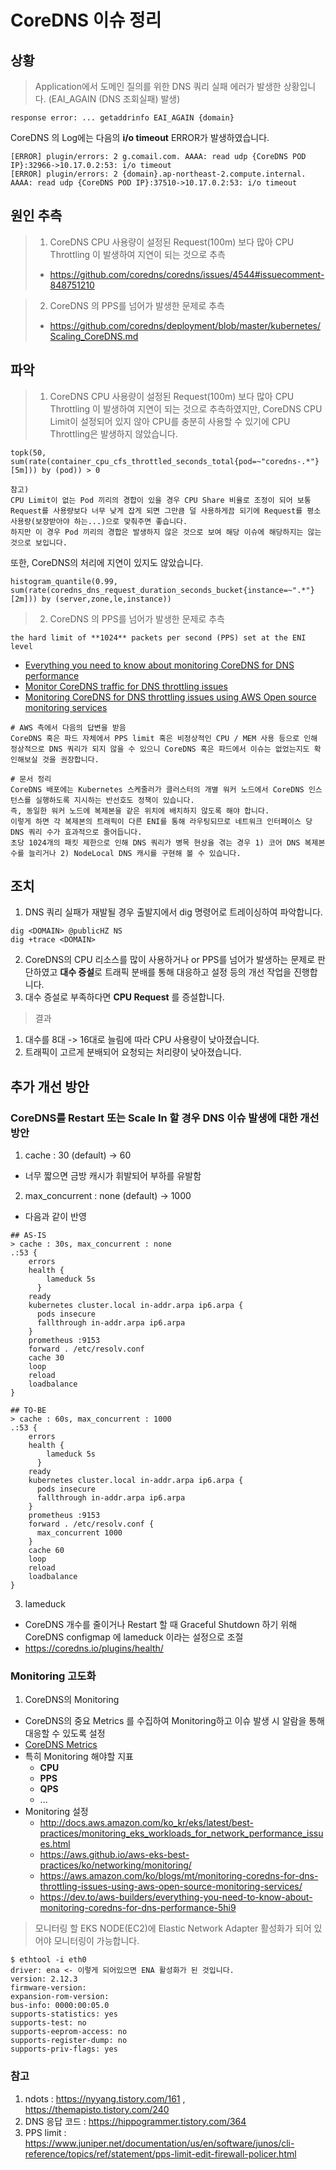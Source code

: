 # CoreDNS 이슈 정리

## 상황

> Application에서 도메인 질의를 위한 DNS 쿼리 실패 에러가 발생한 상황입니다. (EAI_AGAIN (DNS 조회실패) 발생)

```
response error: ... getaddrinfo EAI_AGAIN {domain}
```

CoreDNS 의 Log에는 다음의 **i/o timeout** ERROR가 발생하였습니다.

```
[ERROR] plugin/errors: 2 g.comail.com. AAAA: read udp {CoreDNS POD IP}:32966->10.17.0.2:53: i/o timeout
[ERROR] plugin/errors: 2 {domain}.ap-northeast-2.compute.internal. AAAA: read udp {CoreDNS POD IP}:37510->10.17.0.2:53: i/o timeout
```

## 원인 추측

> 1. CoreDNS CPU 사용량이 설정된 Request(100m) 보다 많아 CPU Throttling 이 발생하여 지연이 되는 것으로 추측
>
> - https://github.com/coredns/coredns/issues/4544#issuecomment-848751210

> 2. CoreDNS 의 PPS를 넘어가 발생한 문제로 추측
>
> - https://github.com/coredns/deployment/blob/master/kubernetes/Scaling_CoreDNS.md

## 파악

> 1. CoreDNS CPU 사용량이 설정된 Request(100m) 보다 많아 CPU Throttling 이 발생하여 지연이 되는 것으로 추측하였지만, CoreDNS CPU Limit이 설정되어 있지 않아 CPU를 충분히 사용할 수 있기에 CPU Throttling은 발생하지 않았습니다.

```
topk(50, sum(rate(container_cpu_cfs_throttled_seconds_total{pod=~"coredns-.*"}[5m])) by (pod)) > 0
```

```
참고)
CPU Limit이 없는 Pod 끼리의 경합이 있을 경우 CPU Share 비율로 조정이 되어 보통 Request를 사용량보다 너무 낮게 잡게 되면 그만큼 덜 사용하게끔 되기에 Request를 평소 사용량(보장받아야 하는...)으로 맞춰주면 좋습니다.
하지만 이 경우 Pod 끼리의 경합은 발생하지 않은 것으로 보여 해당 이슈에 해당하지는 않는 것으로 보입니다.
```

또한, CoreDNS의 처리에 지연이 있지도 않았습니다.

```
histogram_quantile(0.99, sum(rate(coredns_dns_request_duration_seconds_bucket{instance=~".*"}[2m])) by (server,zone,le,instance))
```

> 2. CoreDNS 의 PPS를 넘어가 발생한 문제로 추측

```
the hard limit of **1024** packets per second (PPS) set at the ENI level
```

- [Everything you need to know about monitoring CoreDNS for DNS performance](https://dev.to/aws-builders/everything-you-need-to-know-about-monitoring-coredns-for-dns-performance-5hi9)
- [Monitor CoreDNS traffic for DNS throttling issues](https://aws.github.io/aws-eks-best-practices/ko/networking/monitoring/)
- [Monitoring CoreDNS for DNS throttling issues using AWS Open source monitoring services](https://aws.amazon.com/ko/blogs/mt/monitoring-coredns-for-dns-throttling-issues-using-aws-open-source-monitoring-services/)

```
# AWS 측에서 다음의 답변을 받음
CoreDNS 혹은 파드 자체에서 PPS limit 혹은 비정상적인 CPU / MEM 사용 등으로 인해 정상적으로 DNS 쿼리가 되지 않을 수 있으니 CoreDNS 혹은 파드에서 이슈는 없었는지도 확인해보실 것을 권장합니다.
```

```
# 문서 정리
CoreDNS 배포에는 Kubernetes 스케줄러가 클러스터의 개별 워커 노드에서 CoreDNS 인스턴스를 실행하도록 지시하는 반선호도 정책이 있습니다.
즉, 동일한 워커 노드에 복제본을 같은 위치에 배치하지 않도록 해야 합니다.
이렇게 하면 각 복제본의 트래픽이 다른 ENI를 통해 라우팅되므로 네트워크 인터페이스 당 DNS 쿼리 수가 효과적으로 줄어듭니다.
초당 1024개의 패킷 제한으로 인해 DNS 쿼리가 병목 현상을 겪는 경우 1) 코어 DNS 복제본 수를 늘리거나 2) NodeLocal DNS 캐시를 구현해 볼 수 있습니다.
```

## 조치

1. DNS 쿼리 실패가 재발될 경우 출발지에서 dig 명령어로 트레이싱하여 파악합니다.

```
dig <DOMAIN> @publicHZ NS
dig +trace <DOMAIN>
```

2. CoreDNS의 CPU 리소스를 많이 사용하거나 or PPS를 넘어가 발생하는 문제로 판단하였고 **대수 증설**로 트래픽 분배를 통해 대응하고 설정 등의 개선 작업을 진행합니다.
3. 대수 증설로 부족하다면 **CPU Request** 를 증설합니다.

> 결과

1. 대수를 8대 -> 16대로 늘림에 따라 CPU 사용량이 낮아졌습니다.
2. 트래픽이 고르게 분배되어 요청되는 처리량이 낮아졌습니다.

## 추가 개선 방안

### CoreDNS를 Restart 또는 Scale In 할 경우 DNS 이슈 발생에 대한 개선 방안

1. cache : 30 (default) -> 60

- 너무 짧으면 금방 캐시가 휘발되어 부하를 유발함

2. max_concurrent : none (default) -> 1000

- 다음과 같이 반영

```
## AS-IS
> cache : 30s, max_concurrent : none
.:53 {
    errors
    health {
        lameduck 5s
      }
    ready
    kubernetes cluster.local in-addr.arpa ip6.arpa {
      pods insecure
      fallthrough in-addr.arpa ip6.arpa
    }
    prometheus :9153
    forward . /etc/resolv.conf
    cache 30
    loop
    reload
    loadbalance
}

## TO-BE
> cache : 60s, max_concurrent : 1000
.:53 {
    errors
    health {
        lameduck 5s
      }
    ready
    kubernetes cluster.local in-addr.arpa ip6.arpa {
      pods insecure
      fallthrough in-addr.arpa ip6.arpa
    }
    prometheus :9153
    forward . /etc/resolv.conf {
      max_concurrent 1000
    }
    cache 60
    loop
    reload
    loadbalance
}
```

3. lameduck

- CoreDNS 개수를 줄이거나 Restart 할 때 Graceful Shutdown 하기 위해 CoreDNS configmap 에 lameduck 이라는 설정으로 조절
- https://coredns.io/plugins/health/

### Monitoring 고도화

1. CoreDNS의 Monitoring

- CoreDNS의 중요 Metrics 를 수집하여 Monitoring하고 이슈 발생 시 알람을 통해 대응할 수 있도록 설정
- [CoreDNS Metrics](https://coredns.io/plugins/metrics/)
- 특히 Monitoring 해야할 지표
  - **CPU**
  - **PPS**
  - **QPS**
  - ...
- Monitoring 설정
  - http://docs.aws.amazon.com/ko_kr/eks/latest/best-practices/monitoring_eks_workloads_for_network_performance_issues.html
  - https://aws.github.io/aws-eks-best-practices/ko/networking/monitoring/
  - https://aws.amazon.com/ko/blogs/mt/monitoring-coredns-for-dns-throttling-issues-using-aws-open-source-monitoring-services/
  - https://dev.to/aws-builders/everything-you-need-to-know-about-monitoring-coredns-for-dns-performance-5hi9

> 모니터링 할 EKS NODE(EC2)에 Elastic Network Adapter 활성화가 되어 있어야 모니터링이 가능합니다.

```
$ ethtool -i eth0
driver: ena <- 이렇게 되어있으면 ENA 활성화가 된 것입니다.
version: 2.12.3
firmware-version:
expansion-rom-version:
bus-info: 0000:00:05.0
supports-statistics: yes
supports-test: no
supports-eeprom-access: no
supports-register-dump: no
supports-priv-flags: yes
```

### 참고

1. ndots : https://nyyang.tistory.com/161 , https://themapisto.tistory.com/240
2. DNS 응답 코드 : https://hippogrammer.tistory.com/364
3. PPS limit : https://www.juniper.net/documentation/us/en/software/junos/cli-reference/topics/ref/statement/pps-limit-edit-firewall-policer.html
